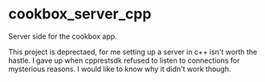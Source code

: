 # cookbox_server_cpp

Server side for the cookbox app.

This project is deprectaed, for me setting up a server in c++ isn't worth the hastle. I gave up when cpprestsdk refused to listen to connections for mysterious reasons. I would like to know why it didn't work though.
